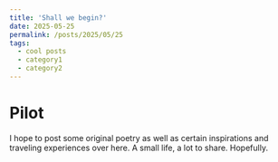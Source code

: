 ```yaml
---
title: 'Shall we begin?'
date: 2025-05-25
permalink: /posts/2025/05/25
tags:
  - cool posts
  - category1
  - category2
---
```



Pilot
======
I hope to post some original poetry as well as certain inspirations and traveling experiences over here. A small life, a lot to share. Hopefully.